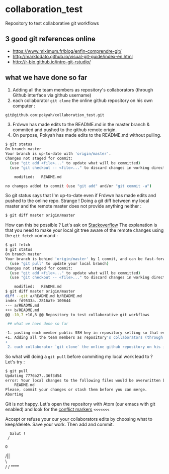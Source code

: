 # collaboration_test
Repository to test collaborative git workflows

## 3 good git references online

* https://www.miximum.fr/blog/enfin-comprendre-git/
* http://marklodato.github.io/visual-git-guide/index-en.html
* http://r-bio.github.io/intro-git-rstudio/


## what we have done so far


1. Adding all the team members as repository's collaborators (through Github interface via github username)
2. each collaborator `git clone` the online github repository on his own computer :


```bash
git@github.com:pokyah/collaboration_test.git
```

3. Frdvwn has made edits to the README.md in the master branch & commited and pushed to the github remote origin.
4. On purpose, Pokyah has made edits to the README.md without pulling.

```bash
$ git status
On branch master
Your branch is up-to-date with 'origin/master'.
Changes not staged for commit:
  (use "git add <file>..." to update what will be committed)
  (use "git checkout -- <file>..." to discard changes in working directory)

	modified:   README.md

no changes added to commit (use "git add" and/or "git commit -a")
```

So git status says that I'm up-to-date even if Frdvwn has made edits and pushed to the online repo. Strange ! Doing a git diff between my local master and the remote master does not provide anything neither :

```bash
$ git diff master origin/master
```

How can this be possible ? Let's ask on [Stackoverflow](https://stackoverflow.com/questions/1800783/compare-local-git-branch-with-remote-branch)
The explanation is that you need to make your local git tree aware of the remote changes using the `git fetch` command :

```bash
$ git fetch
$ git status
On branch master
Your branch is behind 'origin/master' by 1 commit, and can be fast-forwarded.
  (use "git pull" to update your local branch)
Changes not staged for commit:
  (use "git add <file>..." to update what will be committed)
  (use "git checkout -- <file>..." to discard changes in working directory)

	modified:   README.md
$ git diff master origin/master
diff --git a/README.md b/README.md
index fd9533a..2816a7e 100644
--- a/README.md
+++ b/README.md
@@ -10,7 +10,8 @@ Repository to test collaborative git workflows

 ## what we have done so far

-1. pasting each member public SSH key in repository setting so that everyone can collaborate on the upstream repository without the need to ask for pull requests.
+1. Adding all the team members as repository's collaborators (through Github interface via github username)
+
 2. each collaborator `git clone` the online github repository on his iwn computer :
```

So what will doing a `git pull` before commiting my local work lead to ? Let's try :

```bash
$ git pull
Updating 7776b27..36f3d54
error: Your local changes to the following files would be overwritten by merge:
	README.md
Please, commit your changes or stash them before you can merge.
Aborting
```

Git is not happy. Let's open the repository with Atom (our emacs with git enabled) and look for the [conflict markers](https://help.github.com/articles/resolving-a-merge-conflict-using-the-command-line/) `<<<<<<<`

Accept or refuse your our your collaborators edits by choosing what to keep/delete. Save your work. Then add and commit.




      Salut !
     /

    O
  /||\
   \\           
  / /
 °°°°
